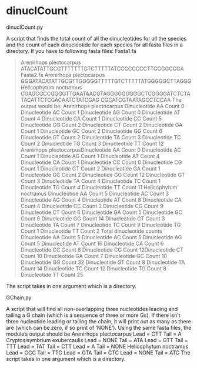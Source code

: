 # dinuclCount

dinuclCount.py


A script that finds the total count of all the
dinucleotides for all the species and the count of each dinucleotide for each species for all fasta
files in a directory. If you have to following fasta files:
Fasta1.fa
>Arenirhops plectocarpus
ATACATATTGCGTTTTTTTGTCTTTTTATCCGCCCCCTTGGGGGGGA
Fasta2.fa
>Arenirhops plectocarpus
GGGATACATATTGCGTTGGGGGTTTTTGTCTTTTTATGGGGGCTTAGGG
>Helicophytum noctramus
CGAGCGCCGGGGTTGAATAACGTAGGGGGGGGGCTCGGGGATCTCTATACATTCTCGACAATCTATCGAG
CGCATCGTAATAGCCTCCAA
The output would be:
Arenirhops plectocarpus
Dinucleotide AA Count 0
Dinucleotide AC Count 1
Dinucleotide AG Count 0
Dinucleotide AT Count 4
Dinucleotide CA Count 1
Dinucleotide CC Count 5
Dinucleotide CG Count 2
Dinucleotide CT Count 2
Dinucleotide GA Count 1
Dinucleotide GC Count 2
Dinucleotide GG Count 6
Dinucleotide GT Count 2
Dinucleotide TA Count 3
Dinucleotide TC Count 2
Dinucleotide TG Count 3
Dinucleotide TT Count 12
Arenirhops plectocarpusDinucleotide AA Count 0
Dinucleotide AC Count 1
Dinucleotide AG Count 1
Dinucleotide AT Count 4
Dinucleotide CA Count 1
Dinucleotide CC Count 0
Dinucleotide CG Count 1
Dinucleotide CT Count 2
Dinucleotide GA Count 1
Dinucleotide GC Count 2
Dinucleotide GG Count 12
Dinucleotide GT Count 3
Dinucleotide TA Count 4
Dinucleotide TC Count 1
Dinucleotide TG Count 4
Dinucleotide TT Count 11
Helicophytum noctramus
Dinucleotide AA Count 5
Dinucleotide AC Count 3
Dinucleotide AG Count 4
Dinucleotide AT Count 8
Dinucleotide CA Count 4
Dinucleotide CC Count 3
Dinucleotide CG Count 9
Dinucleotide CT Count 6
Dinucleotide GA Count 5
Dinucleotide GC Count 6
Dinucleotide GG Count 14
Dinucleotide GT Count 3
Dinucleotide TA Count 7
Dinucleotide TC Count 9
Dinucleotide TG Count 1
Dinucleotide TT Count 2
Total dinucleotide counts
Dinucleotide AA Count 5
Dinucleotide AC Count 5
Dinucleotide AG Count 5
Dinucleotide AT Count 16
Dinucleotide CA Count 6
Dinucleotide CC Count 8
Dinucleotide CG Count 12Dinucleotide CT Count 10
Dinucleotide GA Count 7
Dinucleotide GC Count 10
Dinucleotide GG Count 32
Dinucleotide GT Count 8
Dinucleotide TA Count 14
Dinucleotide TC Count 12
Dinucleotide TG Count 8
Dinucleotide TT Count 25

The script takes in one argument which is a directory.

GChain.py

A script that will find all non-overlapping three nucleotides
leading and tailing a G chain (which is a sequence of three or more Gs). If there isn’t three
nucleotide leading or tailing the chain, it will print out as many as there are (which can be
zero, if so print of ‘NONE’). Using the same fasta files, the module’s output should be
Arenirhops plectocarpus
Lead = CTT Tail = A
Cryptosisymbrium exubercaulis
Lead = NONE Tail = ATA
Lead = GTT Tail = TTT
Lead = TAT Tail = CTT
Lead = A Tail = NONE
Helicophytum noctramus
Lead = GCC Tail = TTG
Lead = GTA Tail = CTC
Lead = NONE Tail = ATC
The script takes in one argument which is a
directory.
